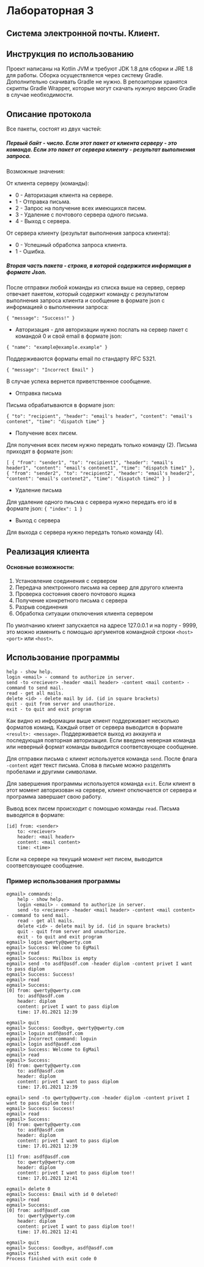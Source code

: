 # Лабораторная 3

## Система электронной почты. Клиент.

## Инструкция по использованию

Проект написаны на Kotlin JVM и требуют JDK 1.8 для сборки и JRE 1.8 для работы. Сборка осуществляется через систему
Gradle. Дополнительно скачивать Gradle не нужно. В репозитории хранятся скрипты Gradle Wrapper, которые могут скачать
нужную версию Gradle в случае необходимости.

## Описание протокола

Все пакеты, состоят из двух частей:

##### Первый байт - число. Если этот пакет от клиента серверу - это команда. Если это пакет от сервера клиенту - результат выполнения запроса.

Возможные значения:

От клиента серверу (команды):

- 0 - Авторизация клиента на сервере.
- 1 - Отправка письма.
- 2 - Запрос на получение всех имеющихся писем.
- 3 - Удаление с почтового сервера одного письма.
- 4 - Выход с сервера.

От сервера клиенту (результат выполнения запроса клиента):

- 0 - Успешный обработка запроса клиента.
- 1 - Ошибка.

##### Вторая часть пакета - строка, в которой содержится информация в формате Json.

После отправки любой команды из списка выше на сервер, сервер отвечает пакетом, который содержит команду с результатом
выполнения запроса клиента и сообщение в формате json с информацией о выполненнии запроса:

`
{
"message": "Success!"
}
`

* Авторизация - для авторизации нужно послать на сервер пакет с командой 0 и свой email в формате json:

`
{
"name": "example@example.example"
}
`

Поддерживаются форматы email по стандарту RFC 5321.

`
{
"message": "Incorrect Email"
}
`

В случае успеха вернется приветственное сообщение.

* Отправка письма

Письма обрабатываются в формате json:

`
{
"to": "recipient",
"header": "email's header",
"content": "email's contenet",
"time": "dispatch time"
}
`

* Получение всех писем.

Для получения всех писем нужно передать только команду (2). Письма приходят в формате json:

`
[
{
"from": "sender1",
"to": "recipient1",
"header": "email's header1",
"content": "email's contenet1",
"time": "dispatch time1"
}, {
"from": "sender2",
"to": "recipient2",
"header": "email's header2",
"content": "email's contenet2",
"time": "dispatch time2"
}
]
`

* Удаление письма

Для удаление одного пиьсма с сервера нужно передать его id в формате json:
`
{
"index": 1 }
`

* Выход с сервера

Для выхода с сервера нужно передать только команду (4).

## Реализация клиента

#### Основные возможности:

1) Установление соединения с сервером
2) Передача электронного письма на сервер для другого клиента
3) Проверка состояния своего почтового ящика
4) Получение конкретного письма с сервера
5) Разрыв соединения
6) Обработка ситуации отключения клиента сервером

По умолчанию клиент запускаeтся на адресе 127.0.0.1 и на порту - 9999, это можно изменить с помощью аргументов командной
строки `<host> <port>` или `<host>`.

## Использование программы

````
help - show help.
login <email> - command to authorize in server.
send -to <reciever> -header <mail header> -content <mail content> - command to send mail.
read - get all mails.
delete <id> - delete mail by id. (id in square brackets)
quit - quit from server and unauthorize.
exit - to quit and exit program
````

Как видно из информации выше клиент поддерживает несколько форматов команд. Каждый ответ от сервера выводится в
формате ``<result>: <message>``. Поддерживается выход из аккаунта и последующая повторная авторизация. Если введена
неверная команда или неверный формат команды выводится соответсвующее сообщение.

Для отправки письма с клиент используется команда ``send``. После флага `-content` идет текст письма. Слова в письме
можно разделять пробелами и другими символами.

Для завершения программы используется команда ``exit``. Если клиент в этот момент авторизован на сервере, клиент
отключается от сервера и программа завершает свою работу.

Вывод всех писем происходит с помощью команды ``read``. Письма выводятся в формате:

````
[id] from: <sender>
    to: <reciever>
    header: <mail header>
    content: <mail content>
    time: <time>
````

Если на сервере на текущий момент нет писем, выводится соответсвующее сообщение.

### Пример использования программы

````
egmail> commands:
    help - show help.
    login <email> - command to authorize in server.
    send -to <reciever> -header <mail header> -content <mail content> - command to send mail.
    read - get all mails.
    delete <id> - delete mail by id. (id in square brackets)
    quit - quit from server and unauthorize.
    exit - to quit and exit program
egmail> login qwerty@qwerty.com
egmail> Success: Welcome to EgMail
egmail> read
egmail> Success: Mailbox is empty
egmail> send -to asdf@asdf.com -header diplom -content privet I want to pass diplom
egmail> Success: Success!
egmail> read
egmail> Success: 
[0] from: qwerty@qwerty.com
    to: asdf@asdf.com
    header: diplom
    content: privet I want to pass diplom
    time: 17.01.2021 12:39

egmail> quit
egmail> Success: Goodbye, qwerty@qwerty.com
egmail> loguin asdf@asdf.com
egmail> Incorrect command: loguin
egmail> login asdf@asdf.com
egmail> Success: Welcome to EgMail
egmail> read
egmail> Success: 
[0] from: qwerty@qwerty.com
    to: asdf@asdf.com
    header: diplom
    content: privet I want to pass diplom
    time: 17.01.2021 12:39

egmail> send -to qwerty@qwerty.com -header diplom -content privet I want to pass diplom too!!
egmail> Success: Success!
egmail> read
egmail> Success: 
[0] from: qwerty@qwerty.com
    to: asdf@asdf.com
    header: diplom
    content: privet I want to pass diplom
    time: 17.01.2021 12:39

[1] from: asdf@asdf.com
    to: qwerty@qwerty.com
    header: diplom
    content: privet I want to pass diplom too!!
    time: 17.01.2021 12:41

egmail> delete 0
egmail> Success: Email with id 0 deleted!
egmail> read
egmail> Success: 
[0] from: asdf@asdf.com
    to: qwerty@qwerty.com
    header: diplom
    content: privet I want to pass diplom too!!
    time: 17.01.2021 12:41

egmail> quit
egmail> Success: Goodbye, asdf@asdf.com
egmail> exit
Process finished with exit code 0

````